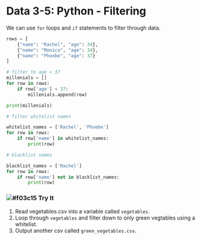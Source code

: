 # Data 3-5: Python - Filtering

We can use `for` loops and `if` statements to filter through data.

```python
rows = [
    {"name": "Rachel", "age": 34},
    {"name": "Monica", "age": 34},
    {"name": "Phoebe", "age": 37}
]

# filter to age < 37
millenials = []
for row in rows:
    if row['age'] < 37:
        millenials.append(row)

print(millenials)
```

```python
# filter whitelist names

whitelist_names = ['Rachel', 'Phoebe']
for row in rows:
    if row['name'] in whitelist_names:
        print(row)
```

```python
# blacklist names

blacklist_names = ['Rachel']
for row in rows:
    if row['name'] not in blacklist_names:
        print(row)
```

### ![#f03c15](https://placehold.it/15/f03c15/000000?text=+) Try It

1. Read vegetables.csv into a variable called `vegetables`.
2. Loop through `vegetables` and filter down to only green vegtables using a whitelist.
3. Output another csv called `green_vegetables.csv`.

